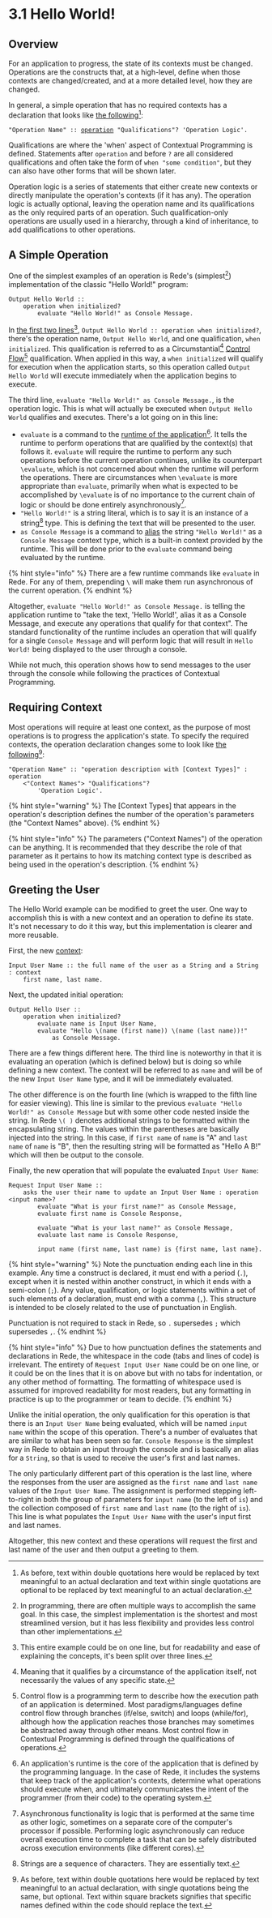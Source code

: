# 3.1 Hello World!

## Overview

For an application to progress, the state of its contexts must be changed. Operations are the constructs that, at a high-level, define when those contexts are changed/created, and at a more detailed level, how they are changed.

In general, a simple operation that has no required contexts has a declaration that looks like [the following](#user-content-fn-1)[^1]:

<pre><code>"Operation Name" :: <a data-footnote-ref href="#user-content-fn-2">operation</a> "Qualifications"? 'Operation Logic'.
</code></pre>

Qualifications are where the 'when' aspect of Contextual Programming is defined. Statements after `operation` and before `?` are all considered qualifications and often take the form of `when "some condition"`, but they can also have other forms that will be shown later.

Operation logic is a series of statements that either create new contexts or directly manipulate the operation's contexts (if it has any). The operation logic is actually optional, leaving the operation name and its qualifications as the only required parts of an operation. Such qualification-only operations are usually used in a hierarchy, through a kind of inheritance, to add qualifications to other operations.



## A Simple Operation

One of the simplest examples of an operation is Rede's (simplest[^3]) implementation of the classic "Hello World!" program:

```
Output Hello World :: 
    operation when initialized?
        evaluate "Hello World!" as Console Message.
```

In [the first two lines](#user-content-fn-4)[^4], `Output Hello World :: operation when initialized?`, there's the operation name, `Output Hello World`, and one qualification, `when initialized`. This qualification is referred to as a Circumstantial[^5] [Control Flow](#user-content-fn-6)[^6] qualification. When applied in this way, a `when initialized` will qualify for execution when the application starts, so this operation called `Output Hello World` will execute immediately when the application begins to execute.

The third line, `evaluate "Hello World!" as Console Message.`, is the operation logic. This is what will actually be executed when `Output Hello World` qualifies and executes. There's a lot going on in this line:

* `evaluate` is a command to the [runtime of the application](#user-content-fn-7)[^7]. It tells the runtime to perform operations that are qualified by the context(s) that follows it. `evaluate` will require the runtime to perform any such operations before the current operation continues, unlike its counterpart `\evaluate`, which is not concerned about when the runtime will perform the operations. There are circumstances when `\evaluate` is more appropriate than `evaluate`, primarily when what is expected to be accomplished by `\evaluate` is of no importance to the current chain of logic or should be done entirely asynchronously[^8].
* `"Hello World!"` is a string literal, which is to say it is an instance of a string[^9] type. This is defining the text that will be presented to the user.
* `as Console Message` is a command to [alias](../chapter-2-creating-context/2.3-adaptation.md#aliasing) the string `"Hello World!"` as a `Console Message` context type, which is a built-in context provided by the runtime. This will be done prior to the `evaluate` command being evaluated by the runtime.

{% hint style="info" %}
There are a few runtime commands like `evaluate` in Rede. For any of them, prepending `\` will make them run asynchronous of the current operation.
{% endhint %}

Altogether, `evaluate "Hello World!" as Console Message.` is telling the application runtime to "take the text, 'Hello World!', alias it as a Console Message, and execute any operations that qualify for that context". The standard functionality of the runtime includes an operation that will qualify for a single `Console Message` and will perform logic that will result in `Hello World!` being displayed to the user through a console.

While not much, this operation shows how to send messages to the user through the console while following the practices of Contextual Programming.



## Requiring Context

Most operations will require at least one context, as the purpose of most operations is to progress the application's state. To specify the required contexts, the operation declaration changes some to look like [the following](#user-content-fn-10)[^10]:

```
"Operation Name" :: "operation description with [Context Types]" : operation 
    <"Context Names"> "Qualifications"? 
        'Operation Logic'.
```

{% hint style="warning" %}
The \[Context Types] that appears in the operation's description defines the number of the operation's parameters (the "Context Names" above).
{% endhint %}

{% hint style="info" %}
The parameters ("Context Names") of the operation can be anything. It is recommended that they describe the role of that parameter as it pertains to how its matching context type is described as being used in the operation's description.
{% endhint %}



## Greeting the User

The Hello World example can be modified to greet the user. One way to accomplish this is with a new context and an operation to define its state. It's not necessary to do it this way, but this implementation is clearer and more reusable.

First, the new [context](../chapter-2-creating-context/2.1-organizing-data.md#defining-a-context):

```
Input User Name :: the full name of the user as a String and a String : context
    first name, last name.
```

Next, the updated initial operation:

```
Output Hello User :: 
    operation when initialized?
        evaluate name is Input User Name,
        evaluate "Hello \(name (first name)) \(name (last name))!" 
            as Console Message.
```

There are a few things different here. The third line is noteworthy in that it is evaluating an operation (which is defined below) but is doing so while defining a new context. The context will be referred to as `name` and will be of the new `Input User Name` type, and it will be immediately evaluated.

The other difference is on the fourth line (which is wrapped to the fifth line for easier viewing). This line is similar to the previous `evaluate "Hello World!" as Console Message` but with some other code nested inside the string. In Rede `\( )` denotes additional strings to be formatted within the encapsulating string. The values within the parentheses are basically injected into the string. In this case, if `first name` of `name` is "A" and `last name` of `name` is "B", then the resulting string will be formatted as "Hello A B!" which will then be output to the console.

Finally, the new operation that will populate the evaluated `Input User Name`:

```
Request Input User Name :: 
    asks the user their name to update an Input User Name : operation <input name>?
        evaluate "What is your first name?" as Console Message,
        evaluate first name is Console Response,
        
        evaluate "What is your last name?" as Console Message,
        evaluate last name is Console Response,
        
        input name (first name, last name) is {first name, last name}.
```

{% hint style="warning" %}
Note the punctuation ending each line in this example. Any time a construct is declared, it must end with a period (`.`), except when it is nested within another construct, in which it ends with a semi-colon (`;`). Any value, qualification, or logic statements within a set of such elements of a declaration, must end with a comma (`,`). This structure is intended to be closely related to the use of punctuation in English.

Punctuation is not required to stack in Rede, so `.` supersedes `;` which supersedes `,`.
{% endhint %}

{% hint style="info" %}
Due to how punctuation defines the statements and declarations in Rede, the whitespace in the code (tabs and lines of code) is irrelevant. The entirety of `Request Input User Name` could be on one line, or it could be on the lines that it is on above but with no tabs for indentation, or any other method of formatting. The formatting of whitespace used is assumed for improved readability for most readers, but any formatting in practice is up to the programmer or team to decide.
{% endhint %}

Unlike the initial operation, the only qualification for this operation is that there is an `Input User Name` being evaluated, which will be named `input name` within the scope of this operation. There's a number of evaluates that are similar to what has been seen so far. `Console Response` is the simplest way in Rede to obtain an input through the console and is basically an alias for a `String`, so that is used to receive the user's first and last names.

The only particularly different part of this operation is the last line, where the responses from the user are assigned as the `first name` and `last name` values of the `Input User Name`. The assignment is performed stepping left-to-right in both the group of parameters for `input name` (to the left of `is`) and the collection composed of `first name` and `last name` (to the right of `is`). This line is what populates the `Input User Name` with the user's input first and last names.

Altogether, this new context and these operations will request the first and last name of the user and then output a greeting to them.

[^1]: As before, text within double quotations here would be replaced by text meaningful to an actual declaration and text within single quotations are optional to be replaced by text meaningful to an actual declaration.

[^2]: The word "operation" is required before the "Qualifications" to denote this construct as an operation.

[^3]: In programming, there are often multiple ways to accomplish the same goal. In this case, the simplest implementation is the shortest and most streamlined version, but it has less flexibility and provides less control than other implementations.

[^4]: This entire example could be on one line, but for readability and ease of explaining the concepts, it's been split over three lines.

[^5]: Meaning that it qualifies by a circumstance of the application itself, not necessarily the values of any specific state.

[^6]: Control flow is a programming term to describe how the execution path of an application is determined. Most paradigms/languages define control flow through branches (if/else, switch) and loops (while/for), although how the application reaches those branches may sometimes be abstracted away through other means. Most control flow in Contextual Programming is defined through the qualifications of operations.

[^7]: An application's runtime is the core of the application that is defined by the programming language. In the case of Rede, it includes the systems that keep track of the application's contexts, determine what operations should execute when, and ultimately communicates the intent of the programmer (from their code) to the operating system.

[^8]: Asynchronous functionality is logic that is performed at the same time as other logic, sometimes on a separate core of the computer's processor if possible. Performing logic asynchronously can reduce overall execution time to complete a task that can be safely distributed across execution environments (like different cores).

[^9]: Strings are a sequence of characters. They are essentially text.

[^10]: As before, text within double quotations here would be replaced by text meaningful to an actual declaration, with single quotations being the same, but optional. Text within square brackets signifies that specific names defined within the code should replace the text.
